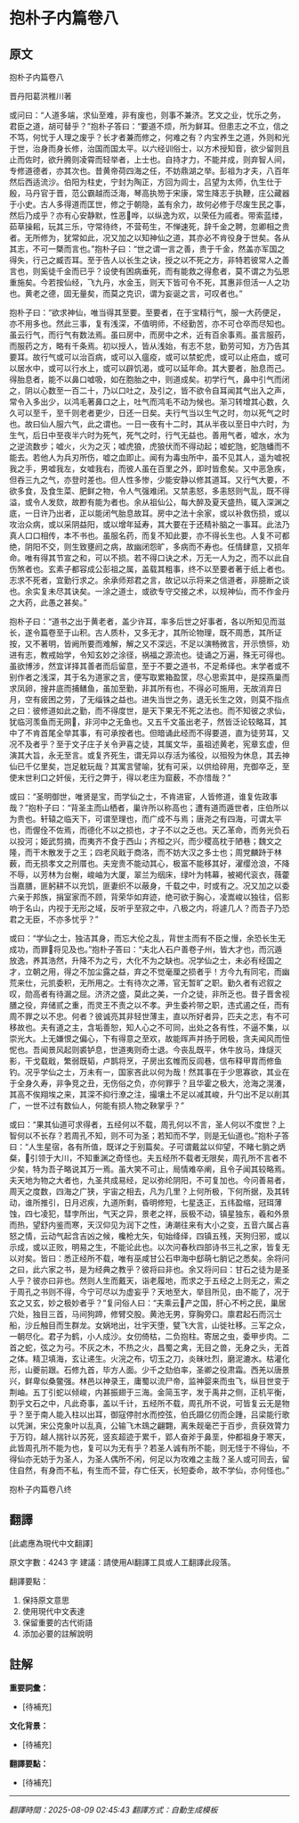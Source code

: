 # 抱朴子内篇卷八

## 原文

抱朴子内篇卷八

晋丹阳葛洪稚川著

或问曰：“人道多端，求仙至难，非有废也，则事不兼济。艺文之业，忧乐之务，君臣之道，胡可替乎？”抱朴子答曰：“要道不烦，所为鲜耳。但患志之不立，信之不笃，何忧于人理之废乎？长才者兼而修之，何难之有？内宝养生之道，外则和光于世，治身而身长修，治国而国太平。以六经训俗士，以方术授知音，欲少留则且止而佐时，欲升腾则凌霄而轻举者，上士也。自持才力，不能并成，则弃智人间，专修道德者，亦其次也。昔黄帝荷四海之任，不妨鼎湖之举。彭祖为才夫，八百年然后西适流沙。伯阳为柱史，宁封为陶正，方回为闾士，吕望为太师，仇生仕于殷，马丹官于晋，范公霸越而泛海，琴高执笏于宋康，常生降志于执鞭，庄公藏器于小史。古人多得道而匡世，修之于朝隐，盖有余力，故何必修于尽废生民之事，然后乃成乎？亦有心安静默，性恶𬤎哗，以纵逸为欢，以荣任为戚者。带索蓝缕，茹草操耜，玩其三乐，守常待终，不营苟生，不惮速死，辞千金之聘，忽卿相之贵者。无所修为，犹常如此，况又加之以知神仙之道，其亦必不肯役身于世矣。各从其志，不可一槩而言也。”抱朴子曰：“世之谓一言之善，贵于千金，然盖亦军国之得失，行己之臧否耳。至于告人以长生之诀，授之以不死之方，非特若彼常人之善言也，则奚徒千金而已乎？设使有困病垂死，而有能救之得愈者，莫不谓之为弘恩重施矣。今若按仙经，飞九丹，水金玉，则天下皆可令不死，其惠非但活一人之功也。黄老之德，固无量矣，而莫之克识，谓为妄诞之言，可叹者也。”

抱朴子曰：“欲求神仙，唯当得其至要。至要者，在于宝精行气，服一大药便足，亦不用多也。然此三事，复有浅深，不值明师，不经勤苦，亦不可仓卒而尽知也。虽云行气，而行气有数法焉。虽曰房中，而房中之术，近有百余事焉。虽言服药，而服药之方，略有千条焉。初以授人，皆从浅始，有志不怠，勤劳可知，方乃告其要耳。故行气或可以治百病，或可以入瘟疫，或可以禁蛇虎，或可以止疮血，或可以居水中，或可以行水上，或可以辟饥渴，或可以延年命。其大要者，胎息而己。得胎息者，能不以鼻口嘘吸，如在胞胎之中，则道成矣。初学行气，鼻中引气而闭之，阴以心数至一百二十，乃以口吐之，及引之，皆不欲令自耳闻其气出入之声，常令入多出少，以鸿毛著鼻口之上，吐气而鸿毛不动为候也。渐习转增其心数，久久可以至千，至千则老者更少，日还一日矣。夫行气当以生气之时，勿以死气之时也。故曰仙人服六气，此之谓也。一日一夜有十二时，其从半夜以至日中六时，为生气，后日中至夜半六时为死气，死气之时，行气无益也。善用气者，嘘水，水为之逆流数步；嘘火，火为之灭；嘘虎狼，虎狼伏而不得动起；嘘蛇虺，蛇虺蟠而不能去。若他人为兵刃所伤，嘘之血即止。闻有为毒虫所中，虽不见其人，遥为嘘祝我之手，男嘘我左，女嘘我右，而彼人虽在百里之外，即时皆愈矣。又中恶急疾，但吞三九之气，亦登时差也。但人性多惨，少能安静以修其道耳。又行气大要，不欲多食，及食生菜、肥鲜之物，令人气强难闭。又禁恚怒，多恚怒则气乱，既不得溢，或令人发欬，故尠有能为者也。余从祖仙公，每大醉及夏天盛热，辄入深渊之底，一日许乃出者，正以能闭气胎息故耳。房中之法十余家，或以补救伤损，或以攻治众病，或以采阴益阳，或以增年延寿，其大要在于还精补脑之一事耳。此法乃真人口口相传，本不书也。虽服名药，而复不知此要，亦不得长生也。人复不可都绝，阴阳不交，则生致壅阏之病，故幽闭怨旷，多病而不寿也。任情肆意，又损年命。唯有得其节宣之和，可以不损。若不得口诀之术，万无一人为之，而不以此自伤煞者也。玄素子都容成公彭祖之属，盖载其粗事，终不以至要者著于纸上者也。志求不死者，宜勤行求之。余承师郑君之言，故记以示将来之信道者，非臆断之谈也。余实复未尽其诀矣。一涂之道士，或欲专守交接之术，以规神仙，而不作金丹之大药，此愚之甚矣。”

抱朴子曰：“道书之出于黄老者，盖少许耳，率多后世之好事者，各以所知见而滋长，遂令篇卷至于山积。古人质朴，又多无才，其所论物理，既不周悉，其所证按，又不著明，皆阙所要而难解，解之又不深远，不足以演畅微言，开示愤悱，劝进有志，教戒始学，令知玄妙之涂径，祸福之源流也。徒诵之万遍，殊无可得也。虽欲博涉，然宜详择其善者而后留意，至于不要之道书，不足希绎也。末学者或不别作者之浅深，其于名为道家之言，便写取累箱盈筐，尽心思索其中，是探燕巢而求凤卵，搜井底而捕鳝鱼，虽加至勤，非其所有也，不得必可施用，无故消弃日月，空有疲困之劳，了无缁铢之益也。进失当世之务，退无长生之效，则莫不指点之曰：彼修道如此之勤，而不得度世，是天下果无不死之法也。而不知彼之求仙，犹临河羡鱼而无网𦊙，非河中之无鱼也。又五千文虽出老子，然皆泛论较略耳，其中了不肯首尾全举其事，有可承按者也。但暗诵此经而不得要道，直为徒劳耳，又况不及者乎？至于文子庄子关令尹喜之徒，其属文华，虽祖述黄老，宪章玄虚，但演其大旨，永无至言。或复齐死生，谓无异以存活为徭役，以殂殁为休息，其去神仙已千亿里矣，岂足躭玩哉？其寓言譬喻，犹有可采，以供给碎用，充御卒乏，至使末世利口之奸佞，无行之弊于，得以老庄为窟薮，不亦惜哉？”

或曰：“圣明御世，唯贤是宝，而学仙之士，不肯进宦，人皆修道，谁复佐政事哉？”抱朴子曰：“背圣主而山栖者，巢许所以称高也；遭有道而遁世者，庄伯所以为贵也。轩辕之临天下，可谓至理也，而广成不与焉；唐尧之有四海，可谓太平也，而偓佺不佐焉，而德化不以之损也，才子不以之乏也。天乙革命，而务光负石以投河；姫武剪摘，而夷齐不食于西山；齐桓之兴，而少稷高枕于陋巷；魏文之隆，而干木散发于之王；四老风戢于商洛，而不妨大汉之多士也；周党麟跱于林薮，而无损孝文之刑厝也。夫宠贵不能动其心，极富不能移其好，濯缨沧浪，不降不辱，以芳林为台榭，峻岫为大厦，翠兰为𬘡床，绿叶为帏幕，被褐代衮衣，薇藿当嘉膳，匪躬耕不以充饥，匪妻织不以蔽身，千载之中，时或有之。况又加之以委六亲于邦族，捐室家而不顾，背荣华如弃迹，绝可欲于胸心，凌嵩峻以独往，侣影响于名山，内视于无形之域，反听乎至寂之中，八极之内，将遽几人？而吾子乃恐君之无臣，不亦多忧乎？”

或曰：“学仙之士，独洁其身，而忘大伦之乱，背世主而有不臣之慢，余恐长生无成功，而罪𦊙将见及也。”抱朴子答曰：“夫北人石户善卷子州，皆大才也，而沉遁放逸，养其浩然，升降不为之亏，大化不为之缺也。况学仙之士，未必有经国之才，立朝之用，得之不加尘露之益，弃之不觉毫厘之损者乎！方今九有同宅，而幽荒来仕，元凯委积，无所用之。士有待次之滞，官无暂旷之职。勤久者有迟叙之叹，勋高者有待漏之屈。济济之盛，莫此之美，一介之徒，非所乏也。昔子晋舍视膳之役，弃储贰之重，而灵王不责之以不孝。尹生委衿带之职，违式遏之任，而有周不罪之以不忠。何者？彼诚亮其非轻世薄主，直以所好者异，匹夫之志，有不可移故也。夫有道之主，含垢善恕，知人心之不可同，出处之各有性，不逼不集，以崇光大。上无嫌恨之偏心，下有得意之至欢，故能晖声并扬于罔极，贪夫闻风而忸怩也。吾闻景风起则裘𬬻息，世道夷则奇士退。今丧乱既平，休牛放马，烽燧灭影，干戈载戢，繁弱既韬，卢鹊将烹，子房出玄帷而反闾巷，信布释甲胄而修鱼钓。况乎学仙之士，万未有一，国家吝此以何为哉！然其事在于少思寡欲，其业在于全身久寿，非争竞之丑，无伤俗之负，亦何罪乎？且华霍之极大，沧海之滉瀁，其高不俟翔埃之来，其深不抑行潦之注，撮壤土不足以减其峻，升勺出不足以削其广，一世不过有数仙人，何能有损人物之鞅掌乎？”

或曰：“果其仙道可求得者，五经何以不载，周孔何以不言，圣人何以不度世？上智何以不长存？若周孔不知，则不可为圣；若知而不学，则是无仙道也。”抱朴子答曰：“人生星宿，各有所值，既详之于别篇矣。子可谓戴盆以仰望，不睹七䏴之炳粲，𫏐引领于大川，不知重渊之奇怪也。夫五经所不载者无限矣，周孔所不言者不少矣，特为吾子略说其万一焉。虽大笑不可止，局情难卒阐，且令子闻其较略焉。夫天地为物之大者也，九圣共成易经，足以弥纶阴阳，不可复加也。今问善易者，周天之度数，四海之广狭，宇宙之相去，凡为几里？上何所极，下何所据，及其转动，谁所推引，日月迟疾，九道所剩，昏明修短，七星迭正，五纬盈缩，冠珥薄蚀，四七凌犯，彗孛所出，气天之异，景老之祥，辰极不动，镇星独东，羲和外景而热，望舒内鉴而寒，天汉仰见为润下之性，涛潮往来有大小之变，五音六属占喜怒之情，云动气起含吉凶之候，欃枪尢矢，旬始绛绎，四镇五残，天狗归邪，或以示成，或以正败，明易之生，不能论此也。以次问春秋四部诗书三礼之家，皆复无以对矣。皆曰：悉正经所不载，唯有巫咸甘公石申海中郄萌七䏴记之悉矣。余将问之曰，此六家之书，是为经典之教乎？彼将曰非也。余又将问曰：甘石之徒为是圣人乎？彼亦曰非也。然则人生而戴天，诣老履地，而求之于五经之上则无之，索之于周孔之书则不得，今宁可尽以为虚妄乎？天地至大，举目所见，由不能了，况于玄之又玄，妙之极妙者乎？”复问俗人曰：“夫乘云𫊱产之国，肝心不杇之民，巢居穴处，独目三首，马间狗蹄，修臂交股。黄池无男，穿胸旁口。廪君起石而沉士船，沙丘触目而生群龙。女娲地出，壮宇天堕，甓飞大言，山徙社移。三军之众，一朝尽化。君子为鹤，小人成沙。女仞倚枯，二负抱柱。寄居之虫，委甲步肉。二首之蛇，弦之为弓。不灰之木，不热之火，昌蜀之禽，无目之兽，无身之头，无首之体。精卫填海，玄让递生。火浣之布，切玉之刀，炎昧吐烈，磨泥漉水。枯灌化形，山夔前跟。石修九首，毕方人面。少千之劾伯率，圣卿之役肃霜。西羌以唐景兴，鲜卑似桑鳖强。林邑以神录王，庸蜀以流尸帝，监神婴来而虫飞，纵目世变于荆岫。五丁引蛇以倾峻，内甚振翅于三海。金简玉字，发于禹井之侧，正机平衡，割乎文石之中，凡此奇事，盖以千计，五经所不载，周孔所不说，可皆复云无是物乎？至于南人能入柱以出耳，御寇停肘水而控弦，伯氏蹑亿仞而企踵，吕梁能行歌以凭渊，宋公克象叶以乱真，公输飞木䲻之翩翾，离朱觌毫芒于百步，贲获效膂力于万钧，越人揣针以苏死，竖亥超迹于累千，郢人奋斧于鼻垩，仲都祖身于寒天，此皆周孔所不能为也，复可以为无有乎？若圣人诚有所不能，则无怪于不得仙，不得仙亦无妨于为圣人，为圣人偶所不闲，何足以为攻难之主哉？圣人或可同去，留住自然，有身而不私，有生而不营，存亡任天，长短委命，故不学仙，亦何怪也。”

抱朴子内篇卷八终

## 翻譯

[此處應為現代中文翻譯]

原文字數：4243 字
建議：請使用AI翻譯工具或人工翻譯此段落。

翻譯要點：
1. 保持原文意思
2. 使用現代中文表達
3. 保留重要的古代術語
4. 添加必要的註解說明


## 註解

**重要詞彙：**
- [待補充]

**文化背景：**
- [待補充]

**翻譯要點：**
- [待補充]

---
*翻譯時間：2025-08-09 02:45:43*
*翻譯方式：自動生成模板*
